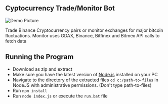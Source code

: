 ## Cyptocurrency Trade/Monitor Bot
![Demo Picture](https://raw.githubusercontent.com/guo-alan/Trade-Bot/7df092963fed0afad43d494f7cb15e2fd1adf029/demo.png)

Trade Binance Cryptocurrency pairs or monitor exchanges for major bitcoin fluctuations. Monitor uses GDAX, Binance, Bitfinex and Bitmex API calls to fetch data

## Running the Program
- Download as zip and extract
- Make sure you have the latest version of [Node.js](https://nodejs.org/en/) installed on your PC
- Navigate to the directory of the extracted files `cd c:/path-to-files` in NodeJS with administrative permissions. (Don't type path-to-files)
- Run `npm install`
- Run `node index.js` or execute the `run.bat` file
